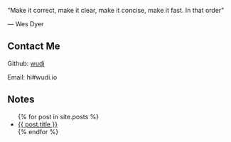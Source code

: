 “Make it correct, make it clear, make it concise, make it fast. In that order"

— Wes Dyer


## Contact Me

Github: [wudi](https://github.com/wudi)

Email: hi#wudi.io

## Notes

<ul>
  {% for post in site.posts %}
    <li>
      <a href="{{ post.url }}">{{ post.title }}</a>
    </li>
  {% endfor %}
</ul>
